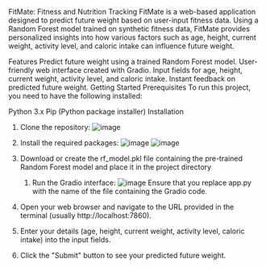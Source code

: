 FitMate: Fitness and Nutrition Tracking
FitMate is a web-based application designed to predict future weight based on user-input fitness data. Using a Random Forest model trained on synthetic fitness data, FitMate provides personalized insights into how various factors such as age, height, current weight, activity level, and caloric intake can influence future weight.

Features
Predict future weight using a trained Random Forest model.
User-friendly web interface created with Gradio.
Input fields for age, height, current weight, activity level, and caloric intake.
Instant feedback on predicted future weight.
Getting Started
Prerequisites
To run this project, you need to have the following installed:

Python 3.x
Pip (Python package installer)
Installation

1. Clone the repository:
   ![image](https://github.com/user-attachments/assets/77247584-07c9-45bb-b496-f593de4114d0)

2. Install the required packages:
   ![image](https://github.com/user-attachments/assets/0543b811-e005-42e6-9a9f-e51d4bf7741c)
    ![image](https://github.com/user-attachments/assets/f2e8b586-d2ce-47a6-8ffe-69eb1ed5b1a7)

3. Download or create the rf_model.pkl file containing the pre-trained Random Forest model and place it in the project directory
   1. Run the Gradio interface:
      ![image](https://github.com/user-attachments/assets/2aa82fe0-9d0a-4753-be44-2149dbae6175)
    Ensure that you replace app.py with the name of the file containing the Gradio code.

4. Open your web browser and navigate to the URL provided in the terminal (usually http://localhost:7860).

5. Enter your details (age, height, current weight, activity level, caloric intake) into the input fields.

6. Click the "Submit" button to see your predicted future weight.
